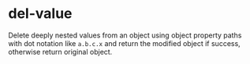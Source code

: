 # del-value
Delete deeply nested values from an object using object property paths with dot notation like `a.b.c.x` and return the modified object if success, otherwise return original object.
